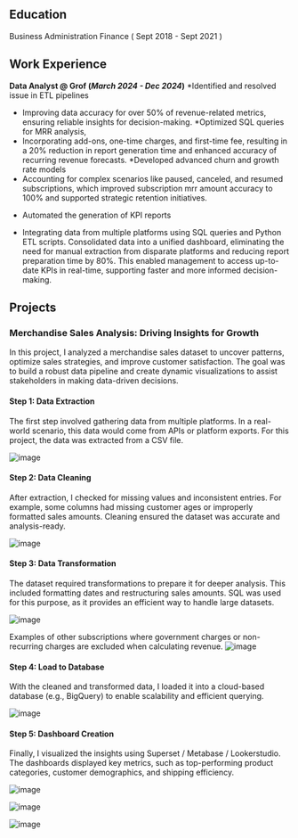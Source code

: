 ## Education
Business Administration Finance ( Sept 2018 - Sept 2021 )

## Work Experience

**Data Analyst @ Grof (_March 2024 - Dec 2024_)**
*Identified and resolved issue in ETL pipelines
- Improving data accuracy for over 50% of revenue-related metrics, ensuring reliable insights for decision-making.
*Optimized SQL queries for MRR analysis,
- Incorporating add-ons, one-time charges, and first-time fee, resulting in a 20% reduction in report generation time and enhanced accuracy of recurring revenue forecasts.
*Developed advanced churn and growth rate models
- Accounting for complex scenarios like paused, canceled, and resumed subscriptions, which improved subscription mrr amount accuracy to 100% and supported strategic retention initiatives.
* Automated the generation of KPI reports
- Integrating data from multiple platforms using SQL queries and Python ETL scripts. Consolidated data into a unified dashboard, eliminating the need for manual extraction from disparate platforms and reducing report preparation time by 80%. This enabled management to access up-to-date KPIs in real-time, supporting faster and more informed decision-making.

## Projects
### Merchandise Sales Analysis: Driving Insights for Growth
In this project, I analyzed a merchandise sales dataset to uncover patterns, optimize sales strategies, and improve customer satisfaction. The goal was to build a robust data pipeline and create dynamic visualizations to assist stakeholders in making data-driven decisions.

#### Step 1: Data Extraction
The first step involved gathering data from multiple platforms. In a real-world scenario, this data would come from APIs or platform exports. For this project, the data was extracted from a CSV file.

![image](https://github.com/user-attachments/assets/f6b077ed-4a7e-4a69-ba5c-fdc5898e15b1)

#### Step 2: Data Cleaning
After extraction, I checked for missing values and inconsistent entries. For example, some columns had missing customer ages or improperly formatted sales amounts. Cleaning ensured the dataset was accurate and analysis-ready.

![image](https://github.com/user-attachments/assets/37551173-d6b4-4a07-9374-4da52d1b3653)

#### Step 3: Data Transformation
The dataset required transformations to prepare it for deeper analysis. This included formatting dates and restructuring sales amounts. SQL was used for this purpose, as it provides an efficient way to handle large datasets.

![image](https://github.com/user-attachments/assets/487023a5-09e6-48b1-bc94-8ca8de4b1050)

Examples of other subscriptions where government charges or non-recurring charges are excluded when calculating revenue.
![image](https://github.com/user-attachments/assets/7e899bc0-17f2-42df-bd0c-99d899d0137c)

#### Step 4: Load to Database
With the cleaned and transformed data, I loaded it into a cloud-based database (e.g., BigQuery) to enable scalability and efficient querying.

![image](https://github.com/user-attachments/assets/77fdcf53-4f02-4c57-86ea-a02b7f4a181e)

#### Step 5: Dashboard Creation
Finally, I visualized the insights using Superset / Metabase / Lookerstudio. The dashboards displayed key metrics, such as top-performing product categories, customer demographics, and shipping efficiency.

![image](https://github.com/user-attachments/assets/0420144a-7ea3-4fc9-86fc-96093814022c)

![image](https://github.com/user-attachments/assets/a60360c6-0574-4165-9248-3534669a56b9)

![image](https://github.com/user-attachments/assets/5c33c70a-284e-4819-b7a2-20fd2000ec43)

